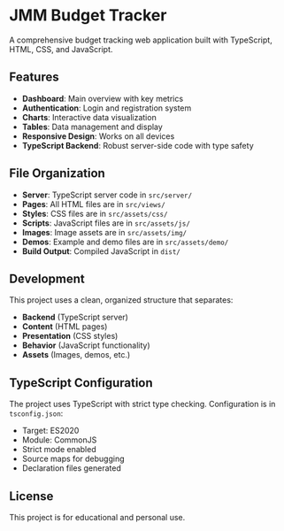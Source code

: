 # JMM Budget Tracker

A comprehensive budget tracking web application built with TypeScript, HTML, CSS, and JavaScript.

## Features

- **Dashboard**: Main overview with key metrics
- **Authentication**: Login and registration system
- **Charts**: Interactive data visualization
- **Tables**: Data management and display
- **Responsive Design**: Works on all devices
- **TypeScript Backend**: Robust server-side code with type safety

## File Organization

- **Server**: TypeScript server code in `src/server/`
- **Pages**: All HTML files are in `src/views/`
- **Styles**: CSS files are in `src/assets/css/`
- **Scripts**: JavaScript files are in `src/assets/js/`
- **Images**: Image assets are in `src/assets/img/`
- **Demos**: Example and demo files are in `src/assets/demo/`
- **Build Output**: Compiled JavaScript in `dist/`

## Development

This project uses a clean, organized structure that separates:
- **Backend** (TypeScript server)
- **Content** (HTML pages)
- **Presentation** (CSS styles)
- **Behavior** (JavaScript functionality)
- **Assets** (Images, demos, etc.)

## TypeScript Configuration

The project uses TypeScript with strict type checking. Configuration is in `tsconfig.json`:
- Target: ES2020
- Module: CommonJS
- Strict mode enabled
- Source maps for debugging
- Declaration files generated

## License

This project is for educational and personal use. 